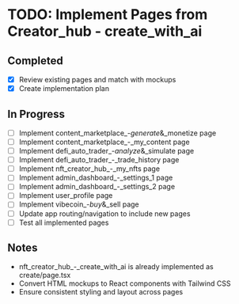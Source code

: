 # TODO: Implement Pages from Creator_hub - create_with_ai

## Completed
- [x] Review existing pages and match with mockups
- [x] Create implementation plan

## In Progress
- [ ] Implement content_marketplace_-_generate_&_monetize page
- [ ] Implement content_marketplace_-_my_content page
- [ ] Implement defi_auto_trader_-_analyze_&_simulate page
- [ ] Implement defi_auto_trader_-_trade_history page
- [ ] Implement nft_creator_hub_-_my_nfts page
- [ ] Implement admin_dashboard_-_settings_1 page
- [ ] Implement admin_dashboard_-_settings_2 page
- [ ] Implement user_profile page
- [ ] Implement vibecoin_-_buy_&_sell page
- [ ] Update app routing/navigation to include new pages
- [ ] Test all implemented pages

## Notes
- nft_creator_hub_-_create_with_ai is already implemented as create/page.tsx
- Convert HTML mockups to React components with Tailwind CSS
- Ensure consistent styling and layout across pages
